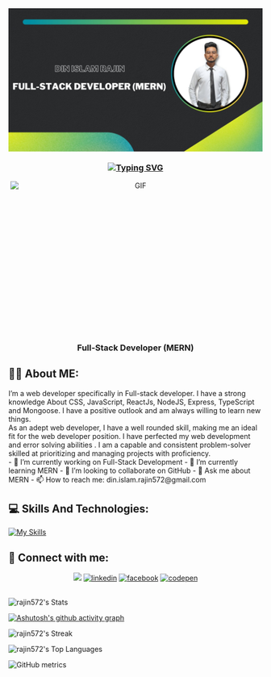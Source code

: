 <img align="center" src="https://github.com/rajin572/rajin572/blob/main/purpose.jpg" />
<h3 align="center"><a href="https://git.io/typing-svg"><img src="https://readme-typing-svg.demolab.com?font=Fira+Code&weight=500&size=22&pause=1000&color=ffcc00&center=true&vCenter=true&width=435&lines=Hey%2C+I'm+Din+Islam+Rajin" alt="Typing SVG" /></a></h3>
<div align="center">
  <img align="right" alt="GIF" src="https://github.com/abhisheknaiidu/abhisheknaiidu/blob/master/code.gif?raw=true" width="500" height="320" />
</div>
<h3 align="center"> Full-Stack Developer (MERN)</h3>


<h2>👨‍💻 About ME:</h2>
I’m a web developer specifically in Full-stack developer. I have a strong knowledge About CSS, JavaScript, ReactJs, NodeJS, Express, TypeScript and Mongoose. I have a positive outlook and am always
willing to learn new things.
<br/>
As an adept web developer, I have a well rounded skill, making me an ideal fit for the web developer position. I have perfected my web development and error solving abilities . I am a capable and consistent problem-solver skilled at prioritizing and managing projects with proficiency. 
<br/>
- 🔭 I’m currently working on Full-Stack Development 
- 🌱 I’m currently learning MERN 
- 👯 I’m looking to collaborate on GitHub 
- 💬 Ask me about MERN 
- 📫 How to reach me: din.islam.rajin572@gmail.com 





<h2>💻 Skills And Technologies:</h2>

[![My Skills](https://skillicons.dev/icons?i=html,css,bootstrap,tailwind,sass,materialui,js,ts,react,redux,nextjs,nodejs,express,mongodb,firebase,git,github,postman,netlify,vercel)](https://skillicons.dev)





<h2>📧 Connect with me: </h2>
<div align="center">
  <a href="https://github.com/rajin572/"><img src="https://img.shields.io/badge/GitHub-100000?style=for-the-badge&logo=github&logoColor=white"/></a>
  <a href="https://www.linkedin.com/in/din-islam-rajin//"><img src='https://img.shields.io/badge/LinkedIn-0077B5?style=for-the-badge&logo=linkedin&logoColor=white' alt='linkedin'></a>
    <a href="https://www.facebook.com/din.islam.rajin"><img src='https://img.shields.io/badge/Facebook-1877F2?style=for-the-badge&logo=facebook&logoColor=white' alt='facebook'></a>
      <a href="https://codepen.io/rajin572"><img src='https://img.shields.io/badge/Codepen-000000?style=for-the-badge&logo=codepen&logoColor=white' alt='codepen'></a>
 </div>

<br/>





![rajin572's Stats](https://github-readme-stats.vercel.app/api?username=rajin572&theme=outrun&show_icons=true&hide_border=false&count_private=true)

[![Ashutosh's github activity graph](https://github-readme-activity-graph.vercel.app/graph?username=rajin572&bg_color=141439&color=ffcc00&line=ff1aff&point=8080ff&area=true&hide_border=true)](https://github.com/ashutosh00710/github-readme-activity-graph)

![rajin572's Streak](https://github-readme-streak-stats.herokuapp.com/?user=rajin572&theme=outrun&hide_border=false)

![rajin572's Top Languages](https://github-readme-stats.vercel.app/api/top-langs/?username=rajin572&theme=outrun&show_icons=true&hide_border=false&layout=compact)

![GitHub metrics](https://metrics.lecoq.io/rajin572)

